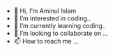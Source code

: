 - 👋 Hi, I’m Aminul Islam
- 👀 I’m interested in coding..
- 🌱 I’m currently learning coding..
- 💞️ I’m looking to collaborate on ...
- 📫 How to reach me ...

<!---
aminul94/aminul94 is a ✨ special ✨ repository because its `README.md` (this file) appears on your GitHub profile.
You can click the Preview link to take a look at your changes.
--->
